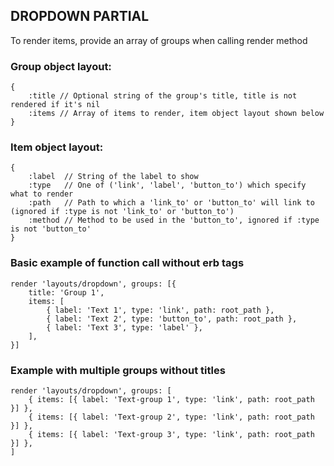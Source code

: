 ## DROPDOWN PARTIAL
To render items, provide an array of groups when calling render method

### Group object layout:
```
{
    :title // Optional string of the group's title, title is not rendered if it's nil
    :items // Array of items to render, item object layout shown below
}
```

### Item object layout:
```
{
    :label  // String of the label to show 
    :type   // One of ('link', 'label', 'button_to') which specify what to render
    :path   // Path to which a 'link_to' or 'button_to' will link to (ignored if :type is not 'link_to' or 'button_to')
    :method // Method to be used in the 'button_to', ignored if :type is not 'button_to'
}
```


### Basic example of function call without erb tags
```
render 'layouts/dropdown', groups: [{
    title: 'Group 1',
    items: [
        { label: 'Text 1', type: 'link', path: root_path },
        { label: 'Text 2', type: 'button_to', path: root_path },
        { label: 'Text 3', type: 'label' },
    ],
}] 
```

### Example with multiple groups without titles
```
render 'layouts/dropdown', groups: [
    { items: [{ label: 'Text-group 1', type: 'link', path: root_path }] },
    { items: [{ label: 'Text-group 2', type: 'link', path: root_path }] },
    { items: [{ label: 'Text-group 3', type: 'link', path: root_path }] },
] 
```

